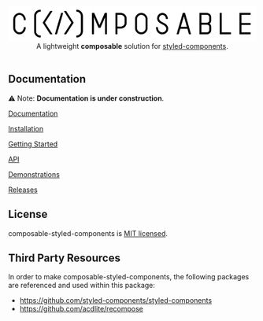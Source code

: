 <a target="_blank" rel="noopener noreferrer" href="https://composable.mattcarlotta.sh" >
<img src="https://raw.githubusercontent.com/mattcarlotta/composable-styled-components/master/public/composableLogo.png" alt="composable-logo.png" />
</a>

<div align="center">
A lightweight <strong>composable</strong> solution for <a href="https://github.com/styled-components/styled-components" rel="noopener noreferrer" target="_blank">styled-components</a>.
</div>

<br />

## Documentation

⚠️ Note: **Documentation is under construction**.

[Documentation](https://composable.mattcarlotta.sh/documentation)

[Installation](https://composable.mattcarlotta.sh/documentation#installation)

[Getting Started](https://composable.mattcarlotta.sh/documentation#getting-started)

[API](https://composable.mattcarlotta.sh/documentation#api)

[Demonstrations](https://composable.mattcarlotta.sh/demonstrations)

[Releases](https://composable.mattcarlotta.sh/releases)


## License

composable-styled-components is [MIT licensed](LICENSE).

## Third Party Resources

In order to make composable-styled-components, the following packages are referenced and used within this package:

- https://github.com/styled-components/styled-components
- https://github.com/acdlite/recompose
